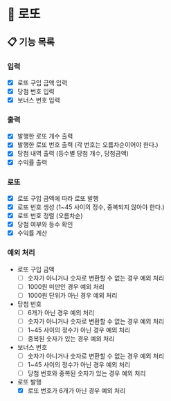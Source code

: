 # 🎰 로또

## 📋 기능 목록

### 입력

- [x] 로또 구입 금액 입력
- [x] 당첨 번호 입력
- [x] 보너스 번호 입력

### 출력

- [x] 발행한 로또 개수 출력
- [x] 발행한 로또 번호 출력 (각 번호는 오름차순이어야 한다.)
- [x] 당첨 내역 출력 (등수별 당첨 개수, 당첨금액)
- [x] 수익률 출력

### 로또

- [x] 로또 구입 금액에 따라 로또 발행
- [x] 로또 번호 생성 (1~45 사이의 정수, 중복되지 않아야 한다.)
- [x] 로또 번호 정렬 (오름차순)
- [x] 당첨 여부와 등수 확인
- [x] 수익률 계산

### 예외 처리

- 로또 구입 금액
  - [ ] 숫자가 아니거나 숫자로 변환할 수 없는 경우 예외 처리
  - [ ] 1000원 미만인 경우 예외 처리
  - [ ] 1000원 단위가 아닌 경우 예외 처리
- 당첨 번호
  - [ ] 6개가 아닌 경우 예외 처리
  - [ ] 숫자가 아니거나 숫자로 변환할 수 없는 경우 예외 처리
  - [ ] 1~45 사이의 정수가 아닌 경우 예외 처리
  - [ ] 중복된 숫자가 있는 경우 예외 처리
- 보너스 번호
  - [ ] 숫자가 아니거나 숫자로 변환할 수 없는 경우 예외 처리
  - [ ] 1~45 사이의 정수가 아닌 경우 예외 처리
  - [ ] 당첨 번호와 중복된 숫자가 있는 경우 예외 처리
- 로또 발행
  - [x] 로또 번호가 6개가 아닌 경우 예외 처리
